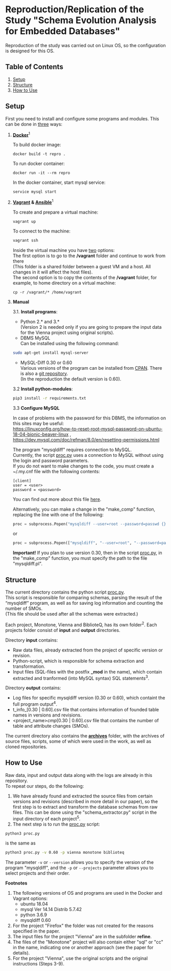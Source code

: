 # Reproduction/Replication of the Study "Schema Evolution Analysis for Embedded Databases"
Reproduction of the study was carried out on Linux OS, so the configuration is designed for this OS.

## Table of Contents

1. [Setup](#setup)
2. [Structure](#structure)
3. [How to Use](#how-to-use)


## Setup

First you need to install and configure some programs and modules.
This can be done in <u>three</u> ways:

1. **[Docker](https://www.docker.com/)**<sup>1</sup>

   To build docker image:
   ```
   docker build -t repro .
   ```
   To run docker container:
   ```
   docker run -it --rm repro
   ```
   In the docker container, start mysql service:
   ```
   service mysql start
   ```

2. **[Vagrant](https://www.vagrantup.com/) & [Ansible](https://www.ansible.com/)**<sup>1</sup>

   To create and prepare a virtual machine:
   ```
   vagrant up
   ```
   To connect to the machine:
   ```bash
   vagrant ssh
   ```
   Inside the virtual machine you have <u>two</u> options:<br/>
   The first option is to go to the **/vagrant** folder and continue to work from there<br/>
   (This folder is a shared folder between a guest VM and a host. All changes in it will affect the host files).<br/>
   The second option is to copy the contents of the **/vagrant** folder, for example, to home directory on a virtual machine:
   ```
   cp -r /vagrant/* /home/vagrant
   ```

3. **Manual**

   3.1. **Install programs**:
   * Python 2.* and 3.*<br/>
   (Version 2 is needed only if you are going to prepare the input data for the Vienna project using original scripts).
   * DBMS MySQL<br/>
Can be installed using the following command:
   ```bash
   sudo apt-get install mysql-server
   ```
   * MySQL-Diff 0.30 or 0.60<br/>
Various versions of the program can be installed from [CPAN](https://metacpan.org/dist/MySQL-Diff). There is also a [git repository](https://github.com/aspiers/mysqldiff).<br/>
(In the reproduction the default version is 0.60).


   3.2 **Install python-modules**:
   ```bash
   pip3 install -r requirements.txt
   ```


   3.3 **Configure MySQL**<br/>

   In case of problems with the password for this DBMS, the information on this sites may be useful:<br/>
https://linuxconfig.org/how-to-reset-root-mysql-password-on-ubuntu-18-04-bionic-beaver-linux ,<br/>
https://dev.mysql.com/doc/refman/8.0/en/resetting-permissions.html

   The program "mysqldiff" requires connection to MySQL.<br/>
Currently, the script [proc.py](/proc.py) uses a connection to MySQL without using the login and password parameters.<br/>
If you do not want to make changes to the code, you must create a ~/.my.cnf file with the following contents:
   ```
   [client]
   user = <user>
   password = <password>
   ```
   You can find out more about this file [here](https://dev.mysql.com/doc/refman/5.7/en/option-files.html).<br/>

   Alternatively, you can make a change in the "make_comp" function, replacing the line with one of the following:
   ```python
   proc = subprocess.Popen("mysqldiff --user=root --password=passwd {} {}".format(file_1, file_2), shell=True,
   ```
   or
   ```python
   proc = subprocess.Popen(["mysqldiff", "--user=root", "--password=passwd", file_1, file_2],
   ```

   **Important!**
If you plan to use version 0.30, then in the script [proc.py](/proc.py), in the "make_comp" function, you must specify the path to the file "mysqldiff.pl".


## Structure

The current directory contains the python script [proc.py](/proc.py).<br/>
This script is responsible for comparing schemas, parsing the result of the “mysqldiff” program, as well as for saving log information and counting the number of SMOs.<br/>
(This file should be used after all the schemas were extracted.)

Each project, Monotone, Vienna and BiblioteQ, has its own folder<sup>2</sup>.
Each projects folder consist of __input__ and __output__ directories.

Directory __input__ contains:
   * Raw data files, already extracted from the project of specific version or revision.
   * Python-script, which is responsible for schema extraction and transformation.
   * Input files (SQL-files with the postfix **_mod** in the name), which contain extracted and tranformed (into MySQL syntax) SQL statements<sup>3</sup>.

Directory __output__ contains:
   * Log files for specific mysqldiff version (0.30 or 0.60), which containt the full program output<sup>4</sup>.
   * t_info_[0.30 | 0.60].csv file that contains information of founded table names in versions and revisions.
   * <project_name>_cmp_[0.30 | 0.60].csv file that contains the number of table and attribute changes (SMOs).

The current directory also contains the [__archives__](/archives/) folder, with the archives of source files, scripts, some of which were used in the work, as well as cloned repositories.

## How to Use

Raw data, input and output data along with the logs are already in this repository.<br/>
To repeat our steps, do the following:
   1. We have already found and extracted the source files from certain versions and revisions (described in more detail in our paper), so the first step is to extract and transform the database schemas from raw files.
   This can be done using the "schema_extractor.py" script in the input directory of each project<sup>5</sup>.
   2. The next step is to run the [proc.py](/proc.py) script:
   
```bash
python3 proc.py
```
is the same as
```bash
python3 proc.py -v 0.60 -p vienna monotone biblioteq
```
The parameter `-v` or `--version` allows you to specify the version of the program "mysqldiff", and the `-p` or `--projects` parameter allows you to select projects and their order.


__Footnotes__
   1. The following versions of OS and programs are used in the Docker and Vagrant options:
      * ubuntu 18.04
      * mysql Ver 14.14 Distrib 5.7.42
      * python 3.6.9
      * mysqldiff 0.60
   2. For the project "Firefox" the folder was not created for the reasons specified in the paper.
   3. The input files for the project "Vienna" are in the subfolder __refine__.
   4. The files of the "Monotone" project will also contain either "sql" or "cc" in the name, indicating one or another approach (see the paper for details).
   5. For the project "Vienna", use the original scripts and the original instructions (Steps 3-9).

